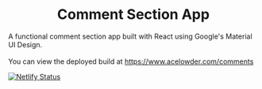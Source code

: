 <h1 align="center">
  Comment Section App
</h1>

A functional comment section app built with React using Google's Material UI Design.<br/><br/>
You can view the deployed build at <a href="https://www.acelowder.com/comments">https://www.acelowder.com/comments</a>

[![Netlify Status](https://api.netlify.com/api/v1/badges/18919f1d-06eb-481a-b82a-94a11fbbde44/deploy-status)](https://acelowder.com/comments)
